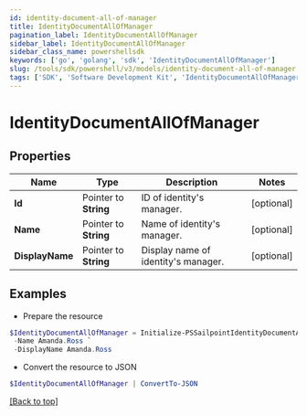 ```yaml
---
id: identity-document-all-of-manager
title: IdentityDocumentAllOfManager
pagination_label: IdentityDocumentAllOfManager
sidebar_label: IdentityDocumentAllOfManager
sidebar_class_name: powershellsdk
keywords: ['go', 'golang', 'sdk', 'IdentityDocumentAllOfManager'] 
slug: /tools/sdk/powershell/v3/models/identity-document-all-of-manager
tags: ['SDK', 'Software Development Kit', 'IdentityDocumentAllOfManager']
---
```



# IdentityDocumentAllOfManager

## Properties

Name | Type | Description | Notes
------------ | ------------- | ------------- | -------------
**Id** |  Pointer to **String** | ID of identity&#39;s manager. | [optional] 
**Name** |  Pointer to **String** | Name of identity&#39;s manager. | [optional] 
**DisplayName** |  Pointer to **String** | Display name of identity&#39;s manager. | [optional] 

## Examples

- Prepare the resource
```powershell
$IdentityDocumentAllOfManager = Initialize-PSSailpointIdentityDocumentAllOfManager  -Id 2c9180867dfe694b017e208e27c05799 `
 -Name Amanda.Ross `
 -DisplayName Amanda.Ross
```

- Convert the resource to JSON
```powershell
$IdentityDocumentAllOfManager | ConvertTo-JSON
```


[[Back to top]](#) 


